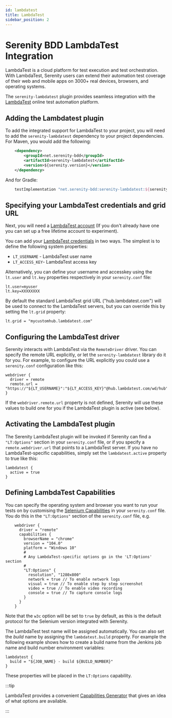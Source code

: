 ```yaml
---
id: lambdatest
title: LambdaTest
sidebar_position: 2
---
```

# Serenity BDD LambdaTest Integration

LambdaTest is a cloud platform for test execution and test orchestration. With LambdaTest, Serenity users can extend their automation test coverage of their web and mobile apps on 3000+ real devices, browsers, and operating systems.

The `serenity-lambdatest` plugin provides seamless integration with the [LambdaTest](https://www.lambdatest.com/) online test automation platform. 

## Adding the Lambdatest plugin

To add the integrated support for LambdaTest to your project, you will need to add the `serenity-lambdatest` dependency to your project dependencies. For Maven, you would add the following:
```xml
    <dependency>
        <groupId>net.serenity-bdd</groupId>
        <artifactId>serenity-lambdatest</artifactId>
        <version>${serenity.version}</version>
    </dependency>
```

And for Gradle:
```groovy
    testImplementation "net.serenity-bdd:serenity-lambdatest:${serenityVersion}"
```

## Specifying your LambdaTest credentials and grid URL
Next, you will need a [LambdaTest account](https://accounts.lambdatest.com/register) (If you don't already have one you can set up a free lifetime account to experiment). 

You can add your [LambdaTest credentials](https://www.lambdatest.com/support/docs/using-environment-variables-for-authentication-credentials/) in two ways. The simplest is to define the following system properties:
* `LT_USERNAME` - LambdaTest user name
* `LT_ACCESS_KEY`- LambdaTest access key

Alternatively, you can define your username and accesskey using the `lt.user` and `lt.key` properties respectively in your `serenity.conf` file:

```hocon
lt.user=myuser
lt.key=XXXXXXXX
```

By default the standard LambdaTest grid URL ("hub.lambdatest.com") will be used to connect to the LambdaTest servers, but you can override this by setting the `lt.grid` property:

```hocon
lt.grid = "mycustomhub.lambdatest.com"
```

## Configuring the LambdaTest driver

Serenity interacts with LambdaTest via the `RemoteDriver` driver. You can specify the remote URL explicitly, or let the `serenity-lambdatest` library do it for you. For example, to configure the URL explicitly you could use a `serenity.conf` configuration like this:
```hocon
webdriver {
  driver = remote
  remote.url = "https://"${LT_USERNAME}":"${LT_ACCESS_KEY}"@hub.lambdatest.com/wd/hub"
}
```

If the `webdriver.remote.url` property is not defined, Serenity will use these values to build one for you if the LambdaTest plugin is active (see below).

## Activating the LambdaTest plugin

The Serenity LambdaTest plugin will be invoked if Serenity can find a `"LT:Options"` section in your `serenity.conf` file, or if you specify a `remote.webdriver.url` that points to a LambdaTest server. If you have no LambdaTest-specific capabilities, simply set the `lambdatest.active` property to true like this:

```hocon
lambdatest {
  active = true
}
```

## Defining LambdaTest Capabilities

You can specify the operating system and browser you want to run your tests on by customising the [Selenium Capabilities](https://www.lambdatest.com/support/docs/selenium-automation-capabilities/) in your `serenity.conf` file. You do this in the `"LT:Options"` section of the `serenity.conf` file, e.g.

```hocon
    webdriver {
      driver = "remote"
      capabilities {
        browserName = "chrome"
        version = "104.0"
        platform = "Windows 10"
        #
        # Any LambdaTest-specific options go in the 'LT:Options' section
        #
        "LT:Options" {
          resolution", "1280x800"
          network = true // To enable network logs
          visual = true // To enable step by step screenshot
          video = true // To enable video recording
          console = true // To capture console logs
        }
      }
    }
```

Note that the `w3c` option will be set to `true` by default, as this is the default protocol for the Selenium version integrated with Serenity.

The LambdaTest test name will be assigned automatically. You can also set the _build_ name by assigning the `lambdatest.build` property.
For example the following example shows how to create a build name from the Jenkins job name and build number environment variables:

```hocon
lambdatest {
  build = "${JOB_NAME} - build ${BUILD_NUMBER}"
}
```

These properties will be placed in the `LT:Options` capability.

:::tip

LambdaTest provides a convenient [Capabilities Generator](https://www.lambdatest.com/capabilities-generator/) that gives an idea of what options are available.

:::


